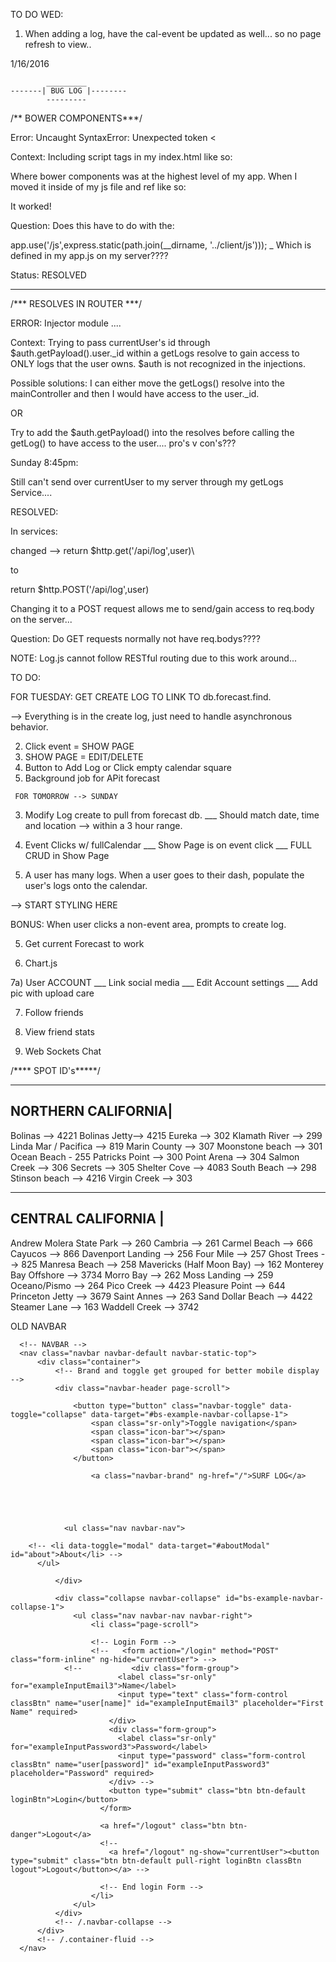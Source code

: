 TO DO WED:

1)  When adding a log, have the cal-event be updated as well... so no page refresh to view..





1/16/2016

            _________
    -------| BUG LOG |--------
            ---------

/** BOWER COMPONENTS***/

Error:  Uncaught SyntaxError: Unexpected token <

Context:  Including script tags in my index.html like so:  

 <script type="text/javascript" src="bower_components/jquery/dist/jquery.js"></script>

 Where bower components was at the highest level of my app.  When I moved it inside of my js file and ref like so: 

  <script type="text/javascript" src="./js/bower_components/jquery/dist/jquery.js"></script>

  It worked!

  Question:  Does this have to do with the:

  app.use('/js',express.static(path.join(__dirname, '../client/js')));  \_ Which is defined in my app.js on my server????

  Status:  RESOLVED


  ------------------------------------------------------

  /*** RESOLVES IN ROUTER ***/

  ERROR:  Injector module ....

  Context:  Trying to pass currentUser's id through $auth.getPayload().user._id within a getLogs resolve to gain access to ONLY logs that the user owns.  $auth is not recognized in the injections.

  Possible solutions:  I can either move the getLogs() resolve into the mainController and then I would have access to the user._id.  

  OR 

  Try to add the $auth.getPayload() into the resolves before calling the getLog() to have access to the user....  pro's v con's???


  Sunday 8:45pm:

  Still can't send over currentUser to my server through my getLogs Service.... 

  RESOLVED:  

  In services:

  changed -->       return $http.get('/api/log',user)\

  to

  return $http.POST('/api/log',user)

  Changing it to a POST request allows me to send/gain access to req.body on the server... 

  Question:  Do GET requests normally not have req.bodys???? 

  NOTE:  Log.js cannot follow RESTful routing due to this work around...


  TO DO:


  FOR TUESDAY:  GET CREATE LOG TO LINK TO db.forecast.find.  

  --> Everything is in the create log, just need to handle asynchronous behavior.


2)  Click event = SHOW PAGE
3) SHOW PAGE = EDIT/DELETE
4)  Button to Add Log or Click empty calendar square
5) Background job for APit forecast






  



 <!--  1) Get bootstrap to work with fullCalendar
  \__ ui-bootstrap vs. reg bootstrap?
  \___ Custom directives... -->

 <!--  2) Create API Button to make call to populate 
     forecast db w/ 24 hours of current day forecast. -->

     FOR TOMORROW --> SUNDAY

  3)  Modify Log create to pull from forecast db.
  \___  Should match date, time and location --> within a 3 hour range.


  4)  Event Clicks w/ fullCalendar
  \___ Show Page is on event click
    \___ FULL CRUD in Show Page


  5) A user has many logs.  When a user goes to their dash, populate the user's logs onto the calendar.

  -->  START STYLING HERE

  BONUS:  When user clicks a non-event area, prompts to create log.

  5)  Get current Forecast to work

  6)  Chart.js

  7a)  User ACCOUNT
  \___ Link social media
  \___ Edit Account settings
  \___ Add pic with upload care

  7)  Follow friends

  8)  View friend stats

  9)  Web Sockets Chat



/**** SPOT ID's*****/
____________________
NORTHERN CALIFORNIA|
--------------------
Bolinas --> 4221
Bolinas Jetty--> 4215
Eureka --> 302
Klamath River --> 299
Linda Mar / Pacifica --> 819
Marin County --> 307
Moonstone beach --> 301
Ocean Beach - 255
Patricks Point --> 300
Point Arena --> 304
Salmon Creek --> 306
Secrets --> 305
Shelter Cove --> 4083
South Beach --> 298
Stinson beach --> 4216
Virgin Creek --> 303
____________________
CENTRAL CALIFORNIA  |
---------------------

Andrew Molera State Park --> 260
Cambria --> 261
Carmel Beach --> 666
Cayucos --> 866
Davenport Landing --> 256
Four Mile --> 257
Ghost Trees --> 825
Manresa Beach --> 258
Mavericks (Half Moon Bay) --> 162
Monterey Bay Offshore --> 3734
Morro Bay --> 262
Moss Landing --> 259
Oceano/Pismo --> 264
Pico Creek --> 4423
Pleasure Point --> 644
Princeton Jetty --> 3679
Saint Annes --> 263
Sand Dollar Beach --> 4422
Steamer Lane --> 163
Waddell Creek --> 3742


OLD NAVBAR

      <!-- NAVBAR -->
      <nav class="navbar navbar-default navbar-static-top">
          <div class="container">
              <!-- Brand and toggle get grouped for better mobile display -->
              <div class="navbar-header page-scroll">

                  <button type="button" class="navbar-toggle" data-toggle="collapse" data-target="#bs-example-navbar-collapse-1">
                      <span class="sr-only">Toggle navigation</span>
                      <span class="icon-bar"></span>
                      <span class="icon-bar"></span>
                      <span class="icon-bar"></span>
                  </button>
                      
                      <a class="navbar-brand" ng-href="/">SURF LOG</a>
                      
                       
                      


                <ul class="nav navbar-nav">
      
        <!-- <li data-toggle="modal" data-target="#aboutModal" id="about">About</li> -->
          </ul>

              </div>

              <div class="collapse navbar-collapse" id="bs-example-navbar-collapse-1">
                  <ul class="nav navbar-nav navbar-right">
                      <li class="page-scroll">

                      <!-- Login Form -->
                      <!--   <form action="/login" method="POST" class="form-inline" ng-hide="currentUser"> -->
                <!--           <div class="form-group">
                            <label class="sr-only" for="exampleInputEmail3">Name</label>
                            <input type="text" class="form-control classBtn" name="user[name]" id="exampleInputEmail3" placeholder="First Name" required>
                          </div>
                          <div class="form-group">
                            <label class="sr-only" for="exampleInputPassword3">Password</label>
                            <input type="password" class="form-control classBtn" name="user[password]" id="exampleInputPassword3" placeholder="Password" required>
                          </div> -->
                          <button type="submit" class="btn btn-default loginBtn">Login</button>
                        </form>

                        <a href="/logout" class="btn btn-danger">Logout</a>
                        <!-- 
                          <a href="/logout" ng-show="currentUser"><button type="submit" class="btn btn-default pull-right loginBtn classBtn logout">Logout</button></a> -->
                      
                        <!-- End login Form -->
                      </li>
                  </ul>
              </div>
              <!-- /.navbar-collapse -->
          </div>
          <!-- /.container-fluid -->
      </nav>

